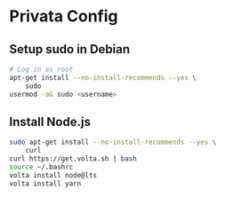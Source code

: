 # Privata Config

## Setup sudo in Debian

```bash
# Log in as root
apt-get install --no-install-recommends --yes \
    sudo
usermod -aG sudo <username>
```

## Install Node.js

```bash
sudo apt-get install --no-install-recommends --yes \
    curl
curl https://get.volta.sh | bash
source ~/.bashrc
volta install node@lts
volta install yarn
```
